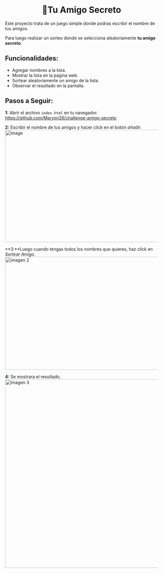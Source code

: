 <h1 align="center"> 🎁Tu Amigo Secreto</h1>

Este proyecto trata de un juego simple donde podras escribir el nombre de tus amigos.

Para luego realizar un sorteo donde se selecciona aleatoriamente **tu amigo secreto**.

## Funcionalidades:
- Agregar nombres a la lista.
- Mostrar la lista en la pagina web.
- Sortear aleatoriamente un amigo de la lista.
- Observar el resultado en la pantalla.

## Pasos a Seguir:
**1:** Abrir el archivo `index.html` en tu navegador.
https://github.com/Maryori26/challenge-amigo-secreto

**2:** Escribir el nombre de tus amigos y hacer click en el botón *añadir*.
<img width="815" height="370" alt="image" src="https://github.com/user-attachments/assets/5278ca64-e4b9-412f-9110-296740fb0c19" />


**3:**Luego cuando tengas todos los nombres que quieres, haz click en *Sortear Amigo*.
<img width="812" height="372" alt="imagen 2" src="https://github.com/user-attachments/assets/c74026d8-95e0-4ef3-8cfe-c04a64976fd6" />


**4:** Se mostrara el resultado.
<img width="1263" height="621" alt="imagen 3" src="https://github.com/user-attachments/assets/75b508c0-8e7f-411b-a1b6-b5bba85a9954" />






